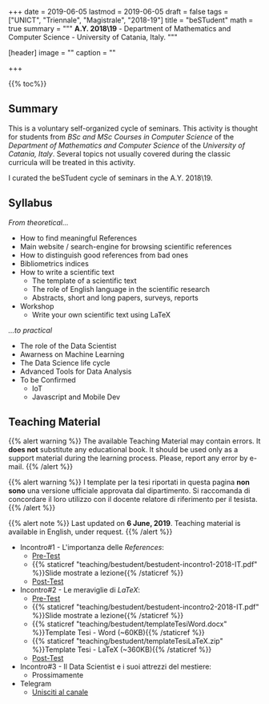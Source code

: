 +++
date = 2019-06-05
lastmod = 2019-06-05
draft = false
tags = ["UNICT", "Triennale", "Magistrale", "2018-19"]
title = "beSTudent"
math = true
summary = """
**A.Y. 2018\\19** - Department of Mathematics and Computer Science - University of Catania, Italy.
"""

[header]
image = ""
caption = ""

+++

{{% toc%}}

## Summary

This is a voluntary self-organized cycle of seminars. This activity is thought for students from *BSc and MSc Courses in Computer Science* of the *Department of Mathematics and Computer Science* of the *University of Catania, Italy*. Several topics not usually covered during the classic curricula will be treated in this activity.

I curated the beSTudent cycle of seminars in the A.Y. 2018\\19.

## Syllabus

*From theoretical...*

*	How to find meaningful References
  * Main website / search-engine for browsing scientific references
  * How to distinguish good references from bad ones
  * Bibliometrics indices
* How to write a scientific text
  * The template of a scientific text
  * The role of English language in the scientific research
  * Abstracts, short and long papers, surveys, reports
* Workshop
  * Write your own scientific text using LaTeX

*...to practical*

*	The role of the Data Scientist
  * Awarness on Machine Learning
  * The Data Science life cycle
  * Advanced Tools for Data Analysis
* To be Confirmed
  * IoT
  * Javascript and Mobile Dev


## Teaching Material

{{% alert warning %}}
The available Teaching Material may contain errors. It **does not** substitute any educational book. It should be used only as a support material during the learning process. Please, report any error by e-mail.
{{% /alert %}}

{{% alert warning %}}
I template per la tesi riportati in questa pagina **non sono** una versione ufficiale approvata dal dipartimento. Si raccomanda di concordare il loro utilizzo con il docente relatore di riferimento per il tesista.
{{% /alert %}}

{{% alert note %}}
Last updated on **6 June, 2019**. Teaching material is available in English, under request.
{{% /alert %}}

* Incontro#1 - L'importanza delle *References*:
  * [Pre-Test](https://docs.google.com/forms/d/e/1FAIpQLScYHrUy3E_0BQ43fvyKuXxhNg_shiY9l_EbkEPUdCHhcaDhvQ/viewform?usp=sf_link)
  * {{% staticref "teaching/bestudent/bestudent-incontro1-2018-IT.pdf" %}}Slide mostrate a lezione{{% /staticref %}}
  * [Post-Test](https://docs.google.com/forms/d/e/1FAIpQLSfynenIlk2oIYTZlhuEw0BwfdZtsxmT26p4GN8MTFSbNSdZAA/viewform?usp=sf_link)
* Incontro#2 - Le meraviglie di *LaTeX*:
  * [Pre-Test](https://docs.google.com/forms/d/e/1FAIpQLSduUqSKViYKNBBiayTNZPK2I3jAF4XWaIe91BPqORoq9QJ90A/viewform?usp=sf_link)
  * {{% staticref "teaching/bestudent/bestudent-incontro2-2018-IT.pdf" %}}Slide mostrate a lezione{{% /staticref %}}
  * {{% staticref "teaching/bestudent/templateTesiWord.docx" %}}Template Tesi - Word (~60KB){{% /staticref %}}
  * {{% staticref "teaching/bestudent/templateTesiLaTeX.zip" %}}Template Tesi - LaTeX (~360KB){{% /staticref %}}
  * [Post-Test](https://docs.google.com/forms/d/e/1FAIpQLSf4ShZqAW233fcZIMeno3BQ3dYHDXZmwnwMJr_LfTF1h5b_tg/viewform?usp=sf_link)
* Incontro#3 - Il Data Scientist e i suoi attrezzi del mestiere:
  * Prossimamente
* Telegram
  * [Unisciti al canale](https://t.me/joinchat/C9f-ZBQWmEjN2r61GaP4RQ)